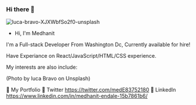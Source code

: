 ### Hi there 👋


![luca-bravo-XJXWbfSo2f0-unsplash](https://user-images.githubusercontent.com/70830116/109609308-25874700-7af9-11eb-82e4-f8885840b425.jpg)


- Hi, I'm Medhanit

I'm a Full-stack Developer From Washington Dc, Currently available for hire!

Have Experiance on  React/JavaScript/HTML/CSS experience.

My interests are also include:


(Photo by luca Bravo on Unsplash)


💠 My Portfolio 💠 Twitter https://twitter.com/medE83752180 💠 LinkedIn https://www.linkedin.com/in/medhanit-endale-15b7861b6/
